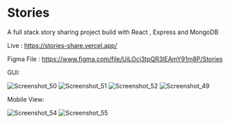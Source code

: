 # Stories
A full stack story sharing project build with React , Express and MongoDB

Live : https://stories-share.vercel.app/

Figma File : https://www.figma.com/file/UiLOcj3tpQR3lEAmY91m8P/Stories

GUI:

![Screenshot_50](https://user-images.githubusercontent.com/70308200/170661176-a7482633-cace-4312-912b-edad5948e94b.png)
![Screenshot_51](https://user-images.githubusercontent.com/70308200/170661222-7bd6072a-dfc7-4355-bd4f-a8158445b085.png)
![Screenshot_52](https://user-images.githubusercontent.com/70308200/170661248-01d84706-04e1-45f2-89f9-208e918a9825.png)
![Screenshot_49](https://user-images.githubusercontent.com/70308200/170661281-18156c6d-e12a-4c2f-bf02-ba8fa0e552a6.png)

Mobile View:

![Screenshot_54](https://user-images.githubusercontent.com/70308200/170661314-5442dc38-905e-4cad-ade4-512de8945bf3.png)
![Screenshot_55](https://user-images.githubusercontent.com/70308200/170661330-3bf978a4-b0f4-4dc7-98ee-d954789336c4.png)
